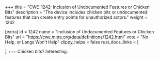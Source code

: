 +++
title = "CWE-1242: Inclusion of Undocumented Features or Chicken Bits"
description	= "The device includes chicken bits or undocumented features that can create entry points for unauthorized actors."
weight = 1242

[extra]
id = 1242
name = "Inclusion of Undocumented Features or Chicken Bits"
url = "https://cwe.mitre.org/data/definitions/1242.html"
vote = "No Help, or Langs Won't Help"
clippy_helps = false
rust_docs_links = [
	
]
+++
Chicken bits? Interesting.
